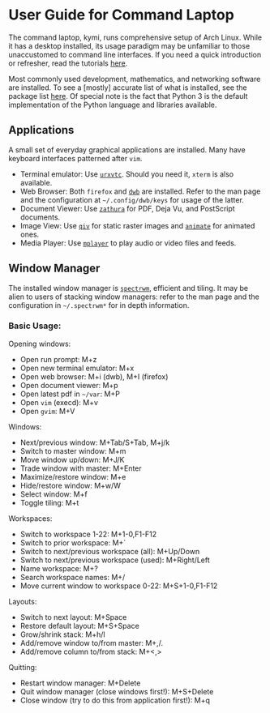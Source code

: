 User Guide for Command Laptop
=============================
The command laptop, kymi, runs comprehensive setup of Arch Linux.
While it has a desktop installed, its usage paradigm may be unfamiliar to those unaccustomed to command line interfaces.
If you need a quick introduction or refresher, read the tutorials [here](http://linuxcommand.org/).

Most commonly used development, mathematics, and networking software are installed.
To see a [mostly] accurate list of what is installed, see the package list [here](https://github.com/egan/dotfiles/blob/master/pacman.txt).
Of special note is the fact that Python 3 is the default implementation of the Python language and libraries available.

Applications
------------
A small set of everyday graphical applications are installed.
Many have keyboard interfaces patterned after `vim`.

* Terminal emulator: Use [`urxvtc`](http://software.schmorp.de/pkg/rxvt-unicode.html). Should you need it, `xterm` is also available.
* Web Browser: Both `firefox` and [`dwb`](http://portix.bitbucket.org/dwb/) are installed. Refer to the man page and the configuration at `~/.config/dwb/keys` for usage of the latter.
* Document Viewer: Use [`zathura`](http://pwmt.org/projects/zathura/) for PDF, Deja Vu, and PostScript documents.
* Image View: Use [`qiv`](http://spiegl.de/qiv/) for static raster images and [`animate`](http://www.imagemagick.org/script/animate.php) for animated ones.
* Media Player: Use [`mplayer`](http://www.mplayerhq.hu) to play audio or video files and feeds.

Window Manager
--------------
The installed window manager is [`spectrwm`](https://github.com/conformal/spectrwm/wiki), efficient and tiling.
It may be alien to users of stacking window managers: refer to the man page and the configuration in `~/.spectrwm*` for in depth information.

### Basic Usage:
Opening windows:
* Open run prompt: M+z
* Open new terminal emulator: M+x
* Open web browser: M+i (dwb), M+I (firefox)
* Open document viewer: M+p
* Open latest pdf in `~/var`: M+P
* Open `vim` (execd): M+v
* Open `gvim`: M+V

Windows:
* Next/previous window: M+Tab/S+Tab, M+j/k
* Switch to master window: M+m
* Move window up/down: M+J/K
* Trade window with master: M+Enter
* Maximize/restore window: M+e
* Hide/restore window: M+w/W
* Select window: M+f
* Toggle tiling: M+t

Workspaces:
* Switch to workspace 1-22: M+1-0,F1-F12
* Switch to prior workspace: M+\`
* Switch to next/previous workspace (all): M+Up/Down
* Switch to next/previous workspace (used): M+Right/Left
* Name workspace: M+?
* Search workspace names: M+/
* Move current window to workspace 0-22: M+S+1-0,F1-F12

Layouts:
* Switch to next layout: M+Space
* Restore default layout: M+S+Space
* Grow/shrink stack: M+h/l
* Add/remove window to/from master: M+,/.
* Add/remove column to/from stack: M+<,>

Quitting:
* Restart window manager: M+Delete
* Quit window manager (close windows first!): M+S+Delete
* Close window (try to do this from application first!): M+q

